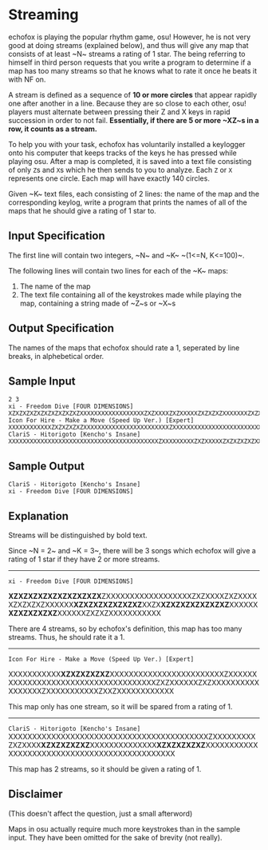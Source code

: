 # Streaming

echofox is playing the popular rhythm game, osu! However, he is not very good at doing streams (explained below), and thus will give any map that consists of at least ~N~ streams a rating of 1 star. The being referring to himself in third person requests that you write a program to determine if a map has too many streams so that he knows what to rate it once he beats it with NF on.

A stream is defined as a sequence of **10 or more circles** that appear rapidly one after another in a line. Because they are so close to each other, osu! players must alternate between pressing their Z and X keys in rapid succession in order to not fail. **Essentially, if there are 5 or more ~XZ~s in a row, it counts as a stream.**

To help you with your task, echofox has voluntarily installed a keylogger onto his computer that keeps tracks of the keys he has pressed while playing osu. After a map is completed, it is saved into a text file consisting of only `Z`s and `X`s which he then sends to you to analyze. Each `Z` or `X` represents one circle. Each map will have exactly 140 circles.

Given ~K~ text files, each consisting of 2 lines: the name of the map and the corresponding keylog, write a program that prints the names of all of the maps that he should give a rating of 1 star to.

## Input Specification
The first line will contain two integers, ~N~ and ~K~ ~(1<=N, K<=100)~.

The following lines will contain two lines for each of the ~K~ maps:
1. The name of the map
2. The text file containing all of the keystrokes made while playing the map, containing a string made of ~Z~s or ~X~s   

## Output Specification
The names of the maps that echofox should rate a 1, seperated by line breaks, in alphebetical order.

## Sample Input
```
2 3
xi - Freedom Dive [FOUR DIMENSIONS]
XZXZXZXZXZXZXZXZXZXZXXXXXXXXXXXXXXXXXXZXZXXXXZXZXXXXXZXZXZXZXXXXXXXZXZXZXZXZXZXZXZZXZXZXZXZXZXZXZXXXXXXXZXZXZXZXZXXXXXXZXZXZXXXXXXXXXXXXXXXX
Icon For Hire - Make a Move (Speed Up Ver.) [Expert]
XXXXXXXXXXXXZXZXZXZXZXXXXXXXXXXXXXXXXXXXXXXXXZXXXXXXXXXXXXXXXXXXXXXXXXXXXXXXXXXXXXXZXZXXXXXXZXZXXXXXXXXXXXXXXXXXZXXXXXXXXXXXZXXZXXXXXXXXXXXX
ClariS - Hitorigoto [Kencho's Insane]
XXXXXXXXXXXXXXXXXXXXXXXXXXXXXXXXXXXXXXXXXXZXXXXXXXXXZXZXXXXXZXZXZXZXZXXXXXXXXXXXXXXXZXZXZXZXZXXXXXXXXXXXXXXXXXXXXXXXXXXXXXXXXXXXXXXXXXXXXXXX
```

## Sample Output
```
ClariS - Hitorigoto [Kencho's Insane]
xi - Freedom Dive [FOUR DIMENSIONS]
```

## Explanation
Streams will be distinguished by bold text.

Since ~N = 2~ and ~K = 3~, there will be 3 songs which echofox will give a rating of 1 star if they have 2 or more streams. 

---
`xi - Freedom Dive [FOUR DIMENSIONS]`

**XZXZXZXZXZXZXZXZXZX**ZXXXXXXXXXXXXXXXXXXZXZXXXXZXZXXXXXZXZXZXZXXXXXX**XZXZXZXZXZXZXZ**XXZX**XZXZXZXZXZXZXZ**XXXXXX**XZXZXZXZXZ**XXXXXXZXZXZXXXXXXXXXXX

There are 4 streams, so by echofox's definition, this map has too many streams. Thus, he should rate it a 1.

---
`Icon For Hire - Make a Move (Speed Up Ver.) [Expert]`

XXXXXXXXXXX**XZXZXZXZXZ**XXXXXXXXXXXXXXXXXXXXXXXXZXXXXXXXXXXXXXXXXXXXXXXXXXXXXXXXXXXXXXZXZXXXXXXZXZXXXXXXXXXXXXXXXXXZXXXXXXXXXXXZXXZXXXXXXXXXXXX

This map only has one stream, so it will be spared from a rating of 1.

---
`ClariS - Hitorigoto [Kencho's Insane]`
XXXXXXXXXXXXXXXXXXXXXXXXXXXXXXXXXXXXXXXXXXZXXXXXXXXXZXZXXXX**XZXZXZXZXZ**XXXXXXXXXXXXXX**XZXZXZXZXZ**XXXXXXXXXXXXXXXXXXXXXXXXXXXXXXXXXXXXXXXXXXXXXX

This map has 2 streams, so it should be given a rating of 1.

## Disclaimer
(This doesn't affect the question, just a small afterword)

Maps in osu actually require much more keystrokes than in the sample input. They have been omitted for the sake of brevity (not really).